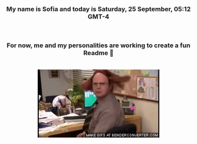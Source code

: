 


<div align="center">
<h3 >My name is Sofia and today is Saturday, 25 September, 05:12 GMT-4</h3><br>
<h3 >For now, me and my personalities are working to create a fun Readme 👋
</h3><br>
<img src='img/dwight.gif' alt='working...'/>
</div>
